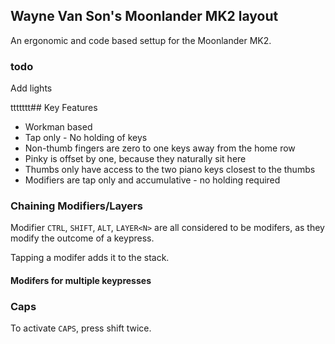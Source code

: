 ## Wayne Van Son's Moonlander MK2 layout

An ergonomic and code based settup for the Moonlander MK2.

### todo

Add lights

ttttttt## Key Features

-   Workman based
-   Tap only - No holding of keys
-   Non-thumb fingers are zero to one keys away from the home row
-   Pinky is offset by one, because they naturally sit here
-   Thumbs only have access to the two piano keys closest to the thumbs
-   Modifiers are tap only and accumulative - no holding required

### Chaining Modifiers/Layers

Modifier `CTRL`, `SHIFT`, `ALT`, `LAYER<N>` are all considered to be modifers, as they modify the outcome of a keypress.

Tapping a modifer adds it to the stack.

#### Modifers for multiple keypresses

### Caps

To activate `CAPS`, press shift twice.
